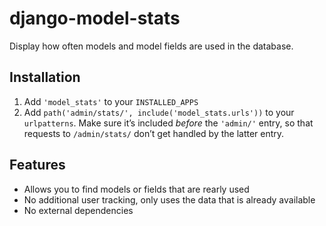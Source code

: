 # django-model-stats

Display how often models and model fields are used in the database.

## Installation

1.  Add `'model_stats'` to your `INSTALLED_APPS`
2.  Add `path('admin/stats/', include('model_stats.urls'))` to your
    `urlpatterns`. Make sure it’s included *before* the `'admin/'` entry, so
    that requests to `/admin/stats/` don’t get handled by the latter entry.

## Features

-   Allows you to find models or fields that are rearly used
-   No additional user tracking, only uses the data that is already available
-   No external dependencies
